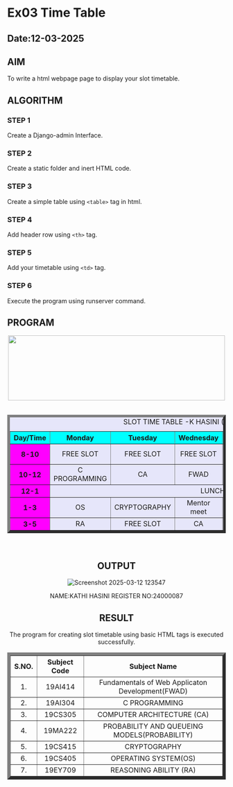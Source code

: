 # Ex03 Time Table
## Date:12-03-2025

## AIM
To write a html webpage page to display your slot timetable.

## ALGORITHM
### STEP 1
Create a Django-admin Interface.

### STEP 2
Create a static folder and inert HTML code.

### STEP 3
Create a simple table using ```<table>``` tag in html.

### STEP 4
Add header row using ```<th>``` tag.

### STEP 5
Add your timetable using ```<td>``` tag.

### STEP 6
Execute the program using runserver command.

## PROGRAM
<html>
   <title> TIME TABLE </title>
   <body>
   <center>
   <img src="https://encrypted-tbn0.gstatic.com/images?q=tbn:ANd9GcTfVHM7lQHBY3fMmzXE1m0bYnMg3dsccFDu2g&s"height="150px"width="500px">

<br>
<table border="6" bgcolor="LAVENDER" cellspacing="10" cellpadding="10">
<caption> SLOT TIME TABLE -K HASINI (24000087) </caption>
<br>

<tr bgcolor="AQUA">
     <th> Day/Time </th>
     <th> Monday </th>
     <th> Tuesday </th>
     <th> Wednesday </th>
     <th> Thursday </th>
     <th> Friday </th> 
     <th> Saturday</th>
</tr>

<tr align="center">
   <th bgcolor="MAGENTA"> 8-10 </th>
   <td> FREE SLOT</td>
   <td> FREE SLOT</td>
   <td> FREE SLOT</td>
   <td> CRYPTOGRAPHY </td>
   <td> FREE SLOT</td>
   <td> FREE SLOT</td>
</tr>

<tr align="center">
    <th bgcolor="MAGENTA"> 10-12 </th>
    <td> C PROGRAMMING</td>
    <td> CA</td>
    <td> FWAD</td>
    <td> DE</td>
    <td> FREE SLOT</td>
    <td> C PROGRAMMING</td>
</tr>

<tr align ="center">
    <th bgcolor="MAGENTA"> 12-1 </th>
    <td colspan="6" align="center"> LUNCH

 <tr align="center">
    <th bgcolor="MAGENTA"> 1-3 </th>
    <td> OS</td>
    <td> CRYPTOGRAPHY</td>
    <td> Mentor meet</td>
    <td> PROBABILITY</td>
    <td> FREE SLOT</td>
    <td> DE</td>
</tr>

<tr align="center">
    <th bgcolor="MAGENTA"> 3-5 </th>
    <td> RA</td>
    <td> FREE SLOT</td>
    <td> CA</td>
    <td> OS</td>
    <td> FWAD</td>
    <td> PROBABILITY</td>
</tr>

</tr>

</table>
<br>
<table border="7" cellspacing="10" cellpadding="10">
<tr align="center">
<th> S.NO. </th>
<th> Subject Code</th>
<th> Subject Name </th>
</tr>

<tr align="center">
<td> 1. </td>
<td> 19AI414 </td>
<td> Fundamentals of Web Applicaton Development(FWAD) </td>
</tr>

<tr align="center">
<td> 2. </td>
<td> 19AI304</td>
<td> C PROGRAMMING </td>
</tr>

<tr align="center">
<td> 3. </td>
<td> 19CS305</td>
<td> COMPUTER ARCHITECTURE (CA)</td>
</tr>

<tr align="center">
<td> 4. </td>
<td> 19MA222</td>
<td> PROBABILITY AND QUEUEING MODELS(PROBABILITY) </td>
</tr>

<tr align="center">
<td> 5. </td>
<td> 19CS415</td>
<td> CRYPTOGRAPHY</td>
</tr>

<tr align="center">
<td> 6. </td>
<td> 19CS405</td>
<td> OPERATING SYSTEM(OS)</td>
</tr>

<tr align="center">
<td> 7. </td>
<td> 19EY709</td>
<td> REASONING ABILITY (RA)</td>
</tr>

## OUTPUT
![Screenshot 2025-03-12 123547](https://github.com/user-attachments/assets/f0ae14ae-7a3c-46ee-94ca-f97a6a6d203f)

NAME:KATHI HASINI
REGISTER NO:24000087
## RESULT
The program for creating slot timetable using basic HTML tags is executed successfully.
